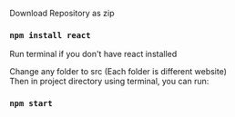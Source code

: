 Download Repository as zip
### `npm install react`
Run terminal if you don't have react installed

Change any folder to src (Each folder is different website)\
Then in project directory using terminal, you can run:
### `npm start`

